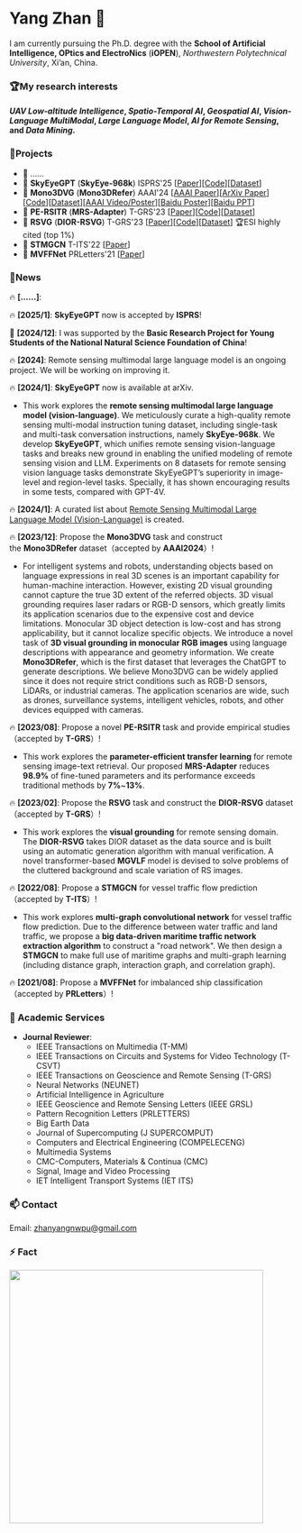 # Yang Zhan 👋

I am currently pursuing the Ph.D. degree with the **School of Artificial Intelligence, OPtics and ElectroNics** (**iOPEN**), *Northwestern Polytechnical University*, Xi’an, China.

### 🏆My research interests
#### *UAV Low-altitude Intelligence*, *Spatio-Temporal AI*, *Geospatial AI*, *Vision-Language MultiModal*, *Large Language Model*, *AI for Remote Sensing*, and *Data Mining*.


### 💬Projects
- 🚀 ……
- 🚀 **SkyEyeGPT** (**SkyEye-968k**) ISPRS'25 [[Paper](https://doi.org/10.1016/j.isprsjprs.2025.01.020)][[Code](https://github.com/ZhanYang-nwpu/SkyEyeGPT)][[Dataset](https://huggingface.co/datasets/ZhanYang-nwpu/SkyEye-968k)]
- 🚀 **Mono3DVG** (**Mono3DRefer**) AAAI'24 [[AAAI Paper](https://doi.org/10.1609/aaai.v38i7.28525)][[ArXiv Paper](https://arxiv.org/abs/2312.08022)][[Code](https://github.com/ZhanYang-nwpu/Mono3DVG)][[Dataset](https://drive.google.com/drive/folders/1ICBv0SRbRIUnl_z8DVuH8lz7KQt580EI?usp=drive_link)][[AAAI Video/Poster](https://ojs.aaai.org/index.php/AAAI/article/view/28525/29024)][[Baidu Poster](https://pan.baidu.com/s/1jT3GWYWGPK2iSkP_kFDQ-A?pwd=yidy)][[Baidu PPT](https://pan.baidu.com/s/1kRszkeoeepRfpC9qTU7-Nw?pwd=ufwy)]
- 🚀 **PE-RSITR** (**MRS-Adapter**) T-GRS'23 [[Paper](https://ieeexplore.ieee.org/document/10231134)][[Code](https://github.com/ZhanYang-nwpu/PE-RSITR)][[Dataset](https://drive.google.com/drive/folders/1F6WBQB-1PLqABh-uDv9m-KPdChakWcWY?usp=sharing)]
- 🚀 **RSVG** (**DIOR-RSVG**) T-GRS'23 [[Paper](https://ieeexplore.ieee.org/document/10056343)][[Code](https://github.com/ZhanYang-nwpu/RSVG-pytorch)][[Dataset](https://drive.google.com/drive/folders/1hTqtYsC6B-m4ED2ewx5oKuYZV13EoJp_?usp=sharing)]  🏆ESI highly cited (top 1%)
- 🚀 **STMGCN** T-ITS'22 [[Paper](https://ieeexplore.ieee.org/document/9868210)]
- 🚀 **MVFFNet** PRLetters'21 [[Paper](https://www.sciencedirect.com/science/article/pii/S0167865521002737)]

### 📢News
🔥 **[……]**:

🔥 **[2025/1]**: **SkyEyeGPT** now is accepted by **ISPRS**!

🎉 **[2024/12]**: I was supported by the **Basic Research Project for Young Students of the National Natural Science Foundation of China**! 

🔥 **[2024]**: Remote sensing multimodal large language model is an ongoing project. We will be working on improving it.

🔥 **[2024/1]**: **SkyEyeGPT** now is available at arXiv. 
- This work explores the **remote sensing multimodal large language model (vision-language)**. We meticulously curate a high-quality remote sensing multi-modal instruction tuning dataset, including single-task and multi-task conversation instructions, namely **SkyEye-968k**. We develop **SkyEyeGPT**, which unifies remote sensing vision-language tasks and breaks new ground in enabling the unified modeling of remote sensing vision and LLM.  Experiments on 8 datasets for remote sensing vision language tasks demonstrate SkyEyeGPT’s superiority in image-level and region-level tasks. Specially, it has shown encouraging results in some tests, compared with GPT-4V. 

🔥 **[2024/1]**: A curated list about [Remote Sensing Multimodal Large Language Model (Vision-Language)](https://github.com/ZhanYang-nwpu/Awesome-Remote-Sensing-Multimodal-Large-Language-Model) is created.

🔥 **[2023/12]**: Propose the **Mono3DVG** task and construct the **Mono3DRefer** dataset（accepted by **AAAI2024**）!
- For intelligent systems and robots, understanding objects based on language expressions in real 3D scenes is an important capability for human-machine interaction. However, existing 2D visual grounding cannot capture the true 3D extent of the referred objects. 3D visual grounding requires laser radars or RGB-D sensors, which greatly limits its application scenarios due to the expensive cost and device limitations. Monocular 3D object detection is low-cost and has strong applicability, but it cannot localize specific objects. We introduce a novel task of **3D visual grounding in monocular RGB images** using language descriptions with appearance and geometry information. We create **Mono3DRefer**, which is the first dataset that leverages the ChatGPT to generate descriptions. We believe Mono3DVG can be widely applied since it does not require strict conditions such as RGB-D sensors, LiDARs, or industrial cameras. The application scenarios are wide, such as drones, surveillance systems, intelligent vehicles, robots, and other devices equipped with cameras.

🔥 **[2023/08]**: Propose a novel **PE-RSITR** task and provide empirical studies（accepted by **T-GRS**）!
- This work explores the **parameter-efficient transfer learning** for remote sensing image-text retrieval. Our proposed **MRS-Adapter** reduces **98.9\%** of fine-tuned parameters and its performance exceeds traditional methods by **7\%**~**13\%**.
  
🔥 **[2023/02]**: Propose the **RSVG** task and construct the **DIOR-RSVG** dataset（accepted by **T-GRS**）!
- This work explores the **visual grounding** for remote sensing domain. The **DIOR-RSVG** takes DIOR dataset as the data source and is built using an automatic generation algorithm with manual verification. A novel transformer-based **MGVLF** model is devised to solve problems of the cluttered background and scale variation of RS images.
  
🔥 **[2022/08]**: Propose a **STMGCN** for vessel traffic flow prediction（accepted by **T-ITS**）!
- This work explores **multi-graph convolutional network** for vessel traffic flow prediction. Due to the difference between water traffic and land traffic, we propose a **big data-driven maritime traffic network extraction algorithm** to construct a "road network". We then design a **STMGCN** to make full use of maritime graphs and multi-graph learning (including distance graph, interaction graph, and correlation graph).

🔥 **[2021/08]**: Propose a **MVFFNet** for imbalanced ship classification（accepted by **PRLetters**）!

### 🌱 Academic Services 
- **Journal Reviewer**:
  - IEEE Transactions on Multimedia (T-MM)
  - IEEE Transactions on Circuits and Systems for Video Technology (T-CSVT)
  - IEEE Transactions on Geoscience and Remote Sensing (T-GRS)
  - Neural Networks (NEUNET)
  - Artificial Intelligence in Agriculture
  - IEEE Geoscience and Remote Sensing Letters (IEEE GRSL)
  - Pattern Recognition Letters (PRLETTERS)
  - Big Earth Data
  - Journal of Supercomputing (J SUPERCOMPUT)
  - Computers and Electrical Engineering (COMPELECENG)
  - Multimedia Systems
  - CMC-Computers, Materials & Continua (CMC)
  - Signal, Image and Video Processing
  - IET Intelligent Transport Systems (IET ITS)



### 📫 Contact
Email: zhanyangnwpu@gmail.com


### ⚡ Fact
<p align='left'>
  <a href="#"><img src="https://github-readme-stats.vercel.app/api?username=ZhanYang-nwpu&show_icons=true&count_private=true&theme=ambient_gradient" width="450"></a>
</p>



<!--
**ZhanYang-nwpu/ZhanYang-nwpu** is a ✨ _special_ ✨ repository because its `README.md` (this file) appears on your GitHub profile.

Here are some ideas to get you started:

- 🔭 I’m currently working on ...
- 🌱 I’m currently learning ...
- 👯 I’m looking to collaborate on ...
- 🤔 I’m looking for help with ...
- 💬 Ask me about ...
- 📫 How to reach me: ...
- 😄 Pronouns: ...
- ⚡ Fun fact: ...
-->
